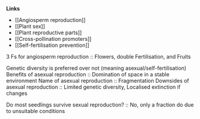 **Links**
- [[Angiosperm reproduction]]
- [[Plant sex]]
- [[Plant reproductive parts]]
- [[Cross-pollination promoters]]
- [[Self-fertilisation prevention]]

3 Fs for angiosperm reproduction :: Flowers, double Fertilisation, and Fruits

Genetic diversity is preferred over not (meaning asexual/self-fertilisation)
Benefits of asexual reproduction :: Domination of space in a stable environment
Name of asexual reproduction :: Fragmentation
Downsides of asexual reproduction :: Limited genetic diversity, Localised extinction if changes

Do most seedlings survive sexual reproduction? :: No, only a fraction do due to unsuitable conditions

